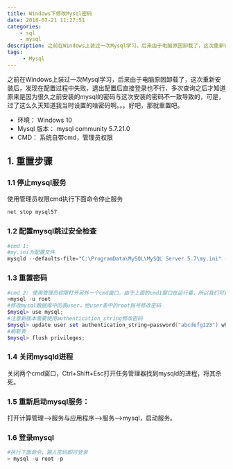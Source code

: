 ```yaml
---
title: Windows下修改Mysql密码
date: 2018-07-21 11:27:51
categories: 
	- sql
	- mysql
description: 之前在Windows上装过一次Mysql学习，后来由于电脑原因卸载了，这次重新安装后，发现在配置过程中失败，退出配置后直接登录也不行，多次查询之后才知道原来是因为很久之前安装的mysql的密码与这次安装的密码不一致导致的，可是，过了这么久天知道我当时设置的啥密码啊。。。好吧，那就重置吧。
tags:
     - Mysql
---
```


之前在Windows上装过一次Mysql学习，后来由于电脑原因卸载了，这次重新安装后，发现在配置过程中失败，退出配置后直接登录也不行，多次查询之后才知道原来是因为很久之前安装的mysql的密码与这次安装的密码不一致导致的，可是，过了这么久天知道我当时设置的啥密码啊。。。好吧，那就重置吧。

- 环境： Windows 10
- Mysql 版本： mysql community 5.7.21.0
- CMD： 系统自带cmd，管理员权限

## 1. 重置步骤

### 1.1 停止mysql服务

使用管理员权限cmd执行下面命令停止服务

```powershell
net stop mysql57
```

### 1.2 配置mysql跳过安全检查

```powershell
#cmd 1:
#my.ini为配置文件
mysqld --defaults-file="C:\ProgramData\MySQL\MySQL Server 5.7\my.ini" --console --skip-grant-tables
```

### 1.3 重置密码

```powershell
#cmd 2: 使用管理员权限打开另外一个cmd窗口，由于上面的cmd1窗口在运行着，所以我们可以不用输入密码进行登录
>mysql -u root
#修改mysql数据库中的表user，给user表中的root账号修改密码
$mysql> use mysql;
#注意新版本需要使用authentication_string修改密码
$mysql> update user set authentication_string=password("abcdefg123") where user='root';
#刷新表
$mysql> flush privileges;
```

### 1.4 关闭mysqld进程

关闭两个cmd窗口，Ctrl+Shift+Esc打开任务管理器找到mysqld的进程，将其杀死。

### 1.5 重新启动mysql服务： 

打开计算管理——>服务与应用程序—->服务—>mysql，启动服务。

### 1.6 登录mysql

```powershell
#执行下面命令，输入密码即可登录
> mysql -u root -p
```
